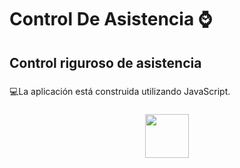 <h1 align="left">Control De Asistencia ⌚</h1>

###

<h2 align="left">Control riguroso de asistencia</h2>

###

<p align="left">💻La aplicación está construida utilizando JavaScript.</p>

###

<div align="center">
  <img height="70" src="https://upload.wikimedia.org/wikipedia/commons/6/6a/JavaScript-logo.png"  />
</div>

###